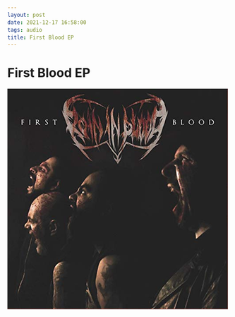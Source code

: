 ```yaml
---
layout: post
date: 2021-12-17 16:58:00
tags: audio
title: First Blood EP
---
```

# First Blood EP
![First Blood EP](/images/firstblood.jpg)